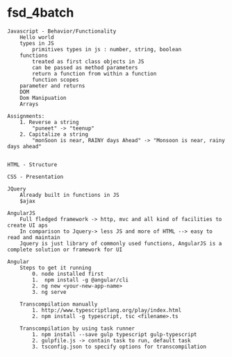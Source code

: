# fsd_4batch

    Javascript - Behavior/Functionality
        Hello world
        types in JS
            primitives types in js : number, string, boolean
        functions 
            treated as first class objects in JS
            can be passed as method parameters  
            return a function from within a function  
            function scopes
        parameter and returns
        DOM
        Dom Manipuation
        Arrays
    
    Assignments:
        1. Reverse a string
            "puneet" -> "teenup"
        2. Capitalize a string
            "monSoon is near, RAINY days Ahead" -> "Monsoon is near, rainy days ahead"

    
    HTML - Structure

    CSS - Presentation

    JQuery
        Already built in functions in JS
        $ajax

    AngularJS
        Full fledged framework -> http, mvc and all kind of facilities to create UI aps
        In comparison to Jquery-> less JS and more of HTML --> easy to read and maintain
        Jquery is just library of commonly used functions, AngularJS is a complete solution or framework for UI

    Angular 
        Steps to get it running
            0. node installed first
            1.  npm install -g @angular/cli
            2. ng new <your-new-app-name>
            3. ng serve

        Transcompilation manually
            1. http://www.typescriptlang.org/play/index.html
            2. npm install -g typescript, tsc <filename>.ts
        
        Transcompilation by using task runner
            1. npm install --save gulp typescript gulp-typescript
            2. gulpfile.js -> contain task to run, default task
            3. tsconfig.json to specify options for transcompilation


